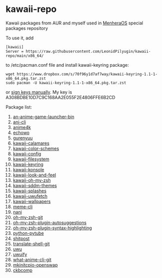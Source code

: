 # kawaii-repo
Kawaii packages from AUR and myself used in [MenheraOS](https://github.com/LeonidPilyugin/menheraOS) special packages repository

To use it, add
```
[kawaii]
Server = https://raw.githubusercontent.com/LeonidPilyugin/kawaii-repo/main/x86_64/
```
to /etc/pacman.conf file and install kawaii-keyring package:
```
wget https://www.dropbox.com/s/70f96y1d7af7way/kawaii-keyring-1.1-1-x86_64.pkg.tar.zst
sudo pacman -U kawaii-keyring-1.1-1-x86_64.pkg.tar.zst
```
or [sign keys manually](https://wiki.archlinux.org/title/Pacman/Package_signing#Adding_unofficial_keys). My key is A308BDBE10D7C9C168AA2E055F2E4806FFE6B2CD

Package list:
1. [an-anime-game-launcher-bin](https://aur.archlinux.org/packages/an-anime-game-launcher-bin)
2. [ani-cli](https://aur.archlinux.org/packages/ani-cli)
3. [anime4k](https://aur.archlinux.org/packages/anime4k)
4. [echowo](https://aur.archlinux.org/packages/echowo)
5. [gurenyuu](https://github.com/LeonidPilyugin/gurenyuu)
6. [kawaii-calamares](https://github.com/LeonidPilyugin/kawaii-calamares)
7. [kawaii-color-schemes](https://github.com/LeonidPilyugin/kawaii-color-schemes)
8. [kawaii-config](https://github.com/LeonidPilyugin/kawaii-config)
9. [kawaii-filesystem](https://github.com/LeonidPilyugin/kawaii-filesystem)
10. [kawaii-keyring](https://github.com/LeonidPilyugin/kawaii-keyring)
11. [kawaii-konsole](https://github.com/LeonidPilyugin/kawaii-konsole)
12. [kawaii-look-and-feel](https://github.com/LeonidPilyugin/kawaii-look-and-feel)
13. [kawaii-oh-my-zsh](https://github.com/LeonidPilyugin/kawaii-oh-my-zsh)
14. [kawaii-sddm-themes](https://github.com/LeonidPilyugin/kawaii-sddm-themes)
15. [kawaii-splashes](https://github.com/LeonidPilyugin/kawaii-splashes)
16. [kawaii-uwufetch](https://github.com/LeonidPilyugin/kawaii-uwufetch)
17. [kawaii-wallpapers](https://github.com/LeonidPilyugin/kawaii-wallpapers)
18. [meme-cli](https://aur.archlinux.org/packages/meme-cli)
19. [nani](https://aur.archlinux.org/packages/nani)
20. [oh-my-zsh-git](https://aur.archlinux.org/packages/oh-my-zsh-git)
21. [oh-my-zsh-plugin-autosuggestions](https://aur.archlinux.org/packages/oh-my-zsh-plugin-autosuggestions)
22. [oh-my-zsh-plugin-syntax-highlighting](https://aur.archlinux.org/packages/oh-my-zsh-plugin-syntax-highlighting)
23. [python-pytube](https://aur.archlinux.org/packages/python-pytube)
24. [shitpost](https://aur.archlinux.org/packages/shitpost)
25. [translate-shell-git](https://aur.archlinux.org/packages/translate-shell-git)
26. [uwu](https://aur.archlinux.org/packages/uwu)
27. [uwuify](https://aur.archlinux.org/packages/uwuify)
28. [what-anime-cli-git](https://aur.archlinux.org/packages/what-anime-cli-git)
29. [mkinitcpio-openswap](https://aur.archlinux.org/packages/mkinitcpio-openswap)
30. [ckbcomp](https://aur.archlinux.org/packages/ckbcomp)
